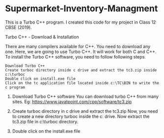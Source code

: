 # Supermarket-Inventory-Managment
This is a Turbo C++ program. I created this code for my project in Class 12 CBSE (2019).

Turbo C++ - Download & Installation

There are many compilers available for C++. You need to download any one. Here, we are going to use Turbo C++. It will work for both C and C++. To install the Turbo C++ software, you need to follow following steps.

    Download Turbo C++
    Create turboc directory inside c drive and extract the tc3.zip inside c:\turboc
    Double click on install.exe file
    Click on the tc application file located inside c:\TC\BIN to write the c program

1) Download Turbo C++ software
You can download turbo C++ from many sites. Eg: https://www.javatpoint.com/cpp/software/tc3.zip

2) Create turboc directory in c drive and extract the tc3.zip
Now, you need to create a new directory turboc inside the c: drive. Now extract the tc3.zip file in c:\turboc directory.

3) Double click on the install.exe file 
